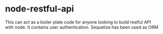 # node-restful-api

This can act as a boiler plate code for anyone looking to build restful API with node. It contains user authentication. Sequelize has been used as ORM
